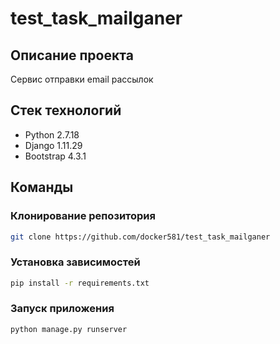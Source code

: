 # test_task_mailganer

## Описание проекта
Cервис отправки email рассылок

## Стек технологий
- Python 2.7.18
- Django 1.11.29
- Bootstrap 4.3.1

## Команды
### Клонирование репозитория
```bash
git clone https://github.com/docker581/test_task_mailganer
```

### Установка зависимостей
```bash
pip install -r requirements.txt
```

### Запуск приложения
```bash
python manage.py runserver
```
